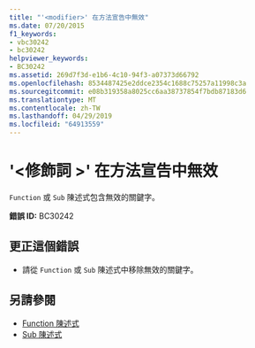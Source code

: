 ```yaml
---
title: "'<modifier>' 在方法宣告中無效"
ms.date: 07/20/2015
f1_keywords:
- vbc30242
- bc30242
helpviewer_keywords:
- BC30242
ms.assetid: 269d7f3d-e1b6-4c10-94f3-a07373d66792
ms.openlocfilehash: 8534487425e2ddce2354c1688c75257a11998c3a
ms.sourcegitcommit: e08b319358a8025cc6aa38737854f7bdb87183d6
ms.translationtype: MT
ms.contentlocale: zh-TW
ms.lasthandoff: 04/29/2019
ms.locfileid: "64913559"
---
```

# <a name="modifier-is-not-valid-on-a-method-declaration"></a>'\<修飾詞 >' 在方法宣告中無效
`Function` 或 `Sub` 陳述式包含無效的關鍵字。  
  
 **錯誤 ID:** BC30242  
  
## <a name="to-correct-this-error"></a>更正這個錯誤  
  
- 請從 `Function` 或 `Sub` 陳述式中移除無效的關鍵字。  
  
## <a name="see-also"></a>另請參閱

- [Function 陳述式](../../visual-basic/language-reference/statements/function-statement.md)
- [Sub 陳述式](../../visual-basic/language-reference/statements/sub-statement.md)
